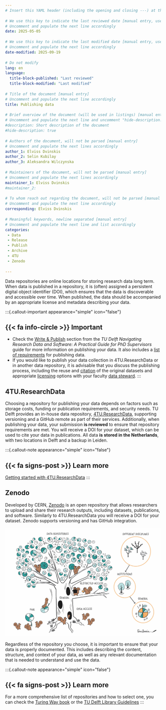 ```yaml
---
# Insert this YAML header (including the opening and closing ---) at the beginning of the document and fill it out accordingly

# We use this key to indicate the last reviewed date [manual entry, use YYYY-MM-DD]
# Uncomment and populate the next line accordingly
date: 2025-05-05

# We use this key to indicate the last modified date [manual entry, use YYYY-MM-DD]
# Uncomment and populate the next line accordingly
date-modified: 2025-09-19

# Do not modify
lang: en
language: 
  title-block-published: "Last reviewed"
  title-block-modified: "Last modified"

# Title of the document [manual entry]
# Uncomment and populate the next line accordingly
title: Publishing data

# Brief overview of the document (will be used in listings) [manual entry]
# Uncomment and populate the next line and uncomment "hide-description: true".
#description: Short description of the document
#hide-description: true

# Authors of the document, will not be parsed [manual entry]
# Uncomment and populate the next lines accordingly
author_1: Elviss Dvinskis
author_2: Selin Kubilay
author_3: Aleksandra Wilczynska

# Maintainers of the document, will not be parsed [manual entry]
# Uncomment and populate the next lines accordingly
maintainer_1: Elviss Dvinskis
#maintainer_2:

# To whom reach out regarding the document, will not be parsed [manual entry]
# Uncomment and populate the next line accordingly
corresponding: Elviss Dvinskis

# Meaningful keywords, newline separated [manual entry]
# Uncomment and populate the next line and list accordingly
categories: 
 - Data
 - Release
 - Publish
 - Archive
 - 4TU
 - Zenodo

---
```

Data repositories are online locations for storing research data long term. When data is published in a repository, it is (often) assigned a persistent digital object identifier (DOI), which ensures that the data is discoverable and accessible over time. When published, the data should be accompanied by an appropriate license and metadata describing your data. 


:::{.callout-important appearance="simple" icon="false"}
## {{< fa info-circle >}} Important
- Check the [Write & Publish](https://phdsupervisors.tudl.tudelft.nl/phase/write-publish/) section from the *TU Delft Navigating Research Data and Software: A Practical Guide for PhD Supervisors* guide for more information on publishing your data. It also includes a [list of requirements](https://phdsupervisors.tudl.tudelft.nl/knowledge-base/publishing-requirements-for-data-and-code-for-tu-delft-phd-candidates/?parent_phaseid=0&phaseid=250) for publishing data.
- If you would like to publish your data collection in 4TU.ResearchData or in another data repository, it is advisable that you discuss the publishing process, including the reuse and [citation](https://www.tudelft.nl/en/library/research-data-management/r/publish/cite-your-data) of the original datasets and appropriate [licensing](https://data.4tu.nl/info/en/use/publish-cite/upload-your-data-in-our-data-repository/licencing) options with your faculty [data steward](https://www.tudelft.nl/library/research-data-management/r/support/data-stewardship/contact).
:::

## 4TU.ResearchData

Choosing a repository for publishing your data depends on factors such as storage costs, funding or publication requirements, and security needs. TU Delft provides an in-house data repository, [4TU.ResearchData](https://data.4tu.nl/), supporting versioning and a GitHub remote as part of their services. Additionally, when publishing your data, your submission **is reviewed** to ensure that repository requirements are met. You will receive a DOI for your dataset, which can be used to cite your data in publications. All data **is stored in the Netherlands**, with two locations in Delft and a backup in Leiden.

:::{.callout-note appearance="simple" icon="false"}
## {{< fa signs-post >}} Learn more
[Getting started with 4TU.ResearchData](https://data.4tu.nl/info/about-your-data/getting-started)
:::


## Zenodo

Developed by CERN, [Zenodo](https://zenodo.org/) is an open repository that allows researchers to upload and share their research outputs, including datasets, publications, and software. Similarly to 4TU.ResearchData you will receive a DOI for your dataset. Zenodo supports versioning and has GitHub integration.


![Selecting a data repository. The Turing Way Community. This illustration is created by Scriberia with The Turing Way community, used under a CC-BY 4.0 licence. DOI: 10.5281/zenodo.3332807](../../../docs/img/data-repo.jpeg)

Regardless of the repository you choose, it is important to ensure that your data is properly documented. This includes describing the content, structure, and context of your data, as well as any relevant documentation that is needed to understand and use the data.

:::{.callout-note appearance="simple" icon="false"}
## {{< fa signs-post >}} Learn more
For a more comprehensive list of repositories and how to select one, you can check the [Turing Way book](https://book.the-turing-way.org/reproducible-research/rdm/rdm-repository) or the [TU Delft Library Guidelines](https://www.tudelft.nl/en/library/research-data-management/r/publish/publish-research-data)
:::